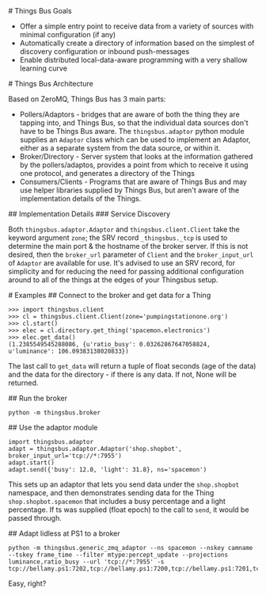 <A name="toc1-0" title="Things Bus Goals" />
# Things Bus Goals

* Offer a simple entry point to receive data from a variety of sources with minimal configuration (if any)
* Automatically create a directory of information based on the simplest of discovery configuration or inbound push-messages
* Enable distributed local-data-aware programming with a very shallow learning curve

<A name="toc1-7" title="Things Bus Architecture" />
# Things Bus Architecture

Based on ZeroMQ, Things Bus has 3 main parts:

* Pollers/Adaptors - bridges that are aware of both the thing they are tapping into, and Things Bus, so that the individual data sources don't have to be Things Bus aware. The `thingsbus.adaptor` python module supplies an `Adaptor` class which can be used to implement an Adaptor, either as a separate system from the data source, or within it.
* Broker/Directory - Server system that looks at the information gathered by the pollers/adaptos, provides a point from which to receive it using one protocol, and generates a directory of the Things
* Consumers/Clients - Programs that are aware of Things Bus and may use helper libraries supplied by Things Bus, but aren't aware of the implementation details of the Things.

<A name="toc2-16" title="Implementation Details" />
## Implementation Details

<A name="toc3-19" title="Service Discovery" />
### Service Discovery

Both `thingsbus.adaptor.Adaptor` and `thingsbus.client.Client` take the keyword argument `zone`; the SRV record `_thingsbus._tcp` is used to determine the main port & the hostname of the broker server. If this is not desired, then the `broker_url` parameter of `Client` and the `broker_input_url` of `Adaptor` are available for use. It's advised to use an SRV record, for simplicity and for reducing the need for passing additional configuration around to all of the things at the edges of your Thingsbus setup.

<A name="toc1-24" title="Examples" />
# Examples

<A name="toc2-27" title="Connect to the broker and get data for a Thing" />
## Connect to the broker and get data for a Thing

    >>> import thingsbus.client
    >>> cl = thingsbus.client.Client(zone='pumpingstationone.org')
    >>> cl.start()
    >>> elec = cl.directory.get_thing('spacemon.electronics')
    >>> elec.get_data()
    (1.2385549545288086, {u'ratio_busy': 0.03262867647058824, u'luminance': 106.09383138020833})

The last call to `get_data` will return a tuple of float seconds (age of the data) and the data for the directory - if there is any data. If not, None will be returned.


<A name="toc2-40" title="Run the broker" />
## Run the broker

    python -m thingsbus.broker


<A name="toc2-46" title="Use the adaptor module" />
## Use the adaptor module

    import thingsbus.adaptor
    adapt = thingsbus.adaptor.Adaptor('shop.shopbot', broker_input_url='tcp://*:7955')
    adapt.start()
    adapt.send({'busy': 12.0, 'light': 31.8}, ns='spacemon')

This sets up an adaptor that lets you send data under the `shop.shopbot` namespace, and then demonstrates sending data for the Thing `shop.shopbot.spacemon` that includes a busy percentage and a light percentage. If ts was supplied (float epoch) to the call to `send`, it would be passed through.

<A name="toc2-56" title="Adapt lidless at PS1 to a broker" />
## Adapt lidless at PS1 to a broker

    python -m thingsbus.generic_zmq_adaptor --ns spacemon --nskey camname --tskey frame_time --filter mtype:percept_update --projections luminance,ratio_busy --url 'tcp://*:7955' -s tcp://bellamy.ps1:7202,tcp://bellamy.ps1:7200,tcp://bellamy.ps1:7201,tcp://bellamy.ps1:7206


Easy, right?
